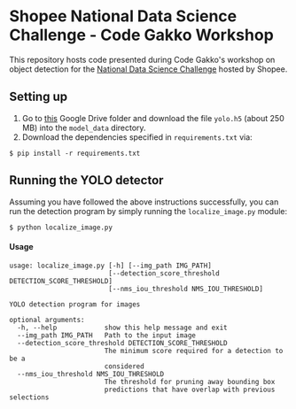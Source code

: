 # Shopee National Data Science Challenge - Code Gakko Workshop

This repository hosts code presented during Code Gakko's workshop on object detection for the 
[National Data Science Challenge](https://careers.shopee.sg/ndsc/) hosted by Shopee.

## Setting up

1. Go to [this](https://drive.google.com/file/d/1FYrOiKQMORSgldvPUyf68igf1Q9looSb/view?usp=sharing) Google Drive folder and download
the file `yolo.h5` (about 250 MB) into the `model_data` directory.
2. Download the dependencies specified in `requirements.txt` via:

```angular2html
$ pip install -r requirements.txt
```

## Running the YOLO detector

Assuming you have followed the above instructions successfully, you can run the detection program
by simply running the `localize_image.py` module:

```angular2html
$ python localize_image.py
```

#### Usage

```
usage: localize_image.py [-h] [--img_path IMG_PATH]
                         [--detection_score_threshold DETECTION_SCORE_THRESHOLD]
                         [--nms_iou_threshold NMS_IOU_THRESHOLD]

YOLO detection program for images

optional arguments:
  -h, --help            show this help message and exit
  --img_path IMG_PATH   Path to the input image
  --detection_score_threshold DETECTION_SCORE_THRESHOLD
                        The minimum score required for a detection to be a
                        considered
  --nms_iou_threshold NMS_IOU_THRESHOLD
                        The threshold for pruning away bounding box
                        predictions that have overlap with previous selections

```
